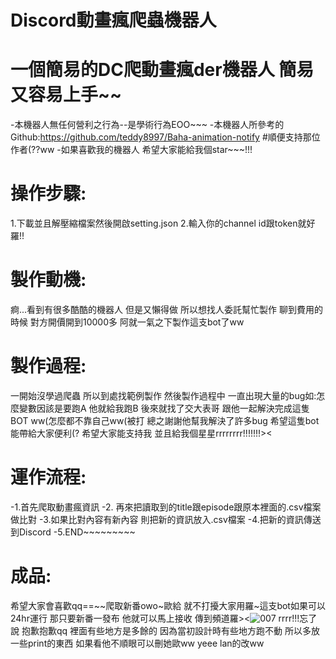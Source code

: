 # Discord動畫瘋爬蟲機器人

# 一個簡易的DC爬動畫瘋der機器人 簡易又容易上手~~
-本機器人無任何營利之行為--是學術行為EOO~~~
-本機器人所參考的Github:https://github.com/teddy8997/Baha-animation-notify  #順便支持那位作者(??ww
-如果喜歡我的機器人 希望大家能給我個star~~~!!!

# 操作步驟:
1.下載並且解壓縮檔案然後開啟setting.json
2.輸入你的channel id跟token就好羅!!

# 製作動機:
痾...看到有很多酷酷的機器人 但是又懶得做 所以想找人委託幫忙製作 聊到費用的時候 對方開價開到10000多 阿就一氣之下製作這支bot了ww

# 製作過程:
一開始沒學過爬蟲 所以到處找範例製作 然後製作過程中 一直出現大量的bug如:怎麼變數因該是要跑A 他就給我跑B 
後來就找了交大表哥 跟他一起解決完成這隻BOT ww(怎麼都不靠自己ww(被打
總之謝謝他幫我解決了許多bug 希望這隻bot能帶給大家便利(?
希望大家能支持我 並且給我個星星rrrrrrrr!!!!!!!><

# 運作流程:
-1.首先爬取動畫瘋資訊
-2. 再來把讀取到的title跟episode跟原本裡面的.csv檔案做比對
-3.如果比對內容有新內容 則把新的資訊放入.csv檔案
-4.把新的資訊傳送到Discord
-5.END~~~~~~~~~

# 成品:
希望大家會喜歡qq==~~爬取新番owo~歐給 就不打擾大家用羅~這支bot如果可以24hr運行 那只要新番一發布 他就可以馬上接收 傳到頻道羅><![007](https://github.com/LittleBlack0001/Discord-/assets/87685533/72e0f1cd-090b-40eb-ba4a-a7285ef6b299)
rrrr!!!忘了說 抱歉抱歉qq 裡面有些地方是多餘的 因為當初設計時有些地方跑不動 所以多放一些print的東西 如果看他不順眼可以刪她歐ww yeee lan的改ww
